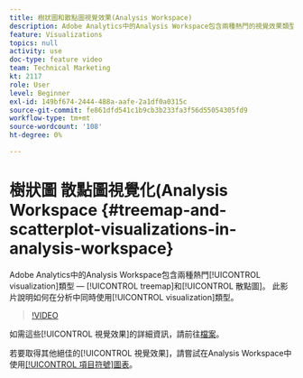 ```yaml
---
title: 樹狀圖和散點圖視覺效果(Analysis Workspace)
description: Adobe Analytics中的Analysis Workspace包含兩種熱門的視覺效果類型：樹狀圖和散點圖。 此影片說明如何在分析中使用這兩種視覺效果類型。
feature: Visualizations
topics: null
activity: use
doc-type: feature video
team: Technical Marketing
kt: 2117
role: User
level: Beginner
exl-id: 149bf674-2444-488a-aafe-2a1df0a0315c
source-git-commit: fe861dfd541c1b9cb3b233fa3f56d55054305fd9
workflow-type: tm+mt
source-wordcount: '108'
ht-degree: 0%

---
```


#  樹狀圖   散點圖視覺化(Analysis Workspace {#treemap-and-scatterplot-visualizations-in-analysis-workspace}

Adobe Analytics中的Analysis Workspace包含兩種熱門[!UICONTROL visualization]類型 — [!UICONTROL treemap]和[!UICONTROL 散點圖]。 此影片說明如何在分析中同時使用[!UICONTROL visualization]類型。

>[!VIDEO](https://video.tv.adobe.com/v/23988/?quality=12)

如需這些[!UICONTROL 視覺效果]的詳細資訊，請前往[檔案](https://experienceleague.adobe.com/docs/analytics/analyze/analysis-workspace/visualizations/treemap.html?lang=en)。

若要取得其他絕佳的[!UICONTROL 視覺效果]，請嘗試在Analysis Workspace中使用[[!UICONTROL 項目符號]圖表](https://experienceleague.adobe.com/docs/analytics-learn/tutorials/analysis-workspace/visualizations/bullet-graph-visualization.html?lang=en)。
